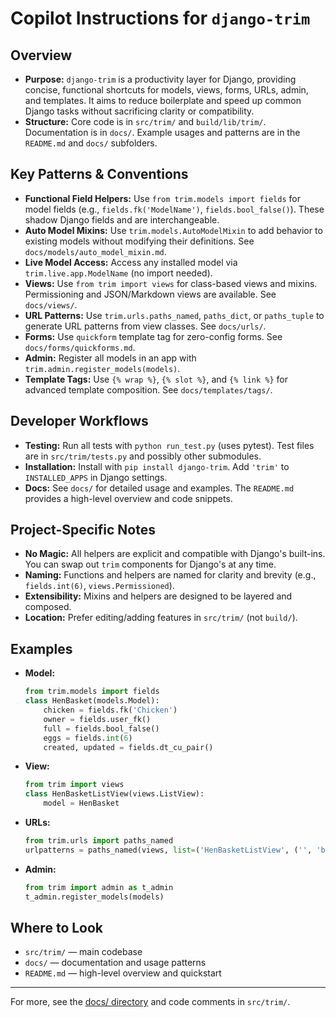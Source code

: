 # Copilot Instructions for `django-trim`

## Overview
- **Purpose:** `django-trim` is a productivity layer for Django, providing concise, functional shortcuts for models, views, forms, URLs, admin, and templates. It aims to reduce boilerplate and speed up common Django tasks without sacrificing clarity or compatibility.
- **Structure:** Core code is in `src/trim/` and `build/lib/trim/`. Documentation is in `docs/`. Example usages and patterns are in the `README.md` and `docs/` subfolders.

## Key Patterns & Conventions
- **Functional Field Helpers:** Use `from trim.models import fields` for model fields (e.g., `fields.fk('ModelName')`, `fields.bool_false()`). These shadow Django fields and are interchangeable.
- **Auto Model Mixins:** Use `trim.models.AutoModelMixin` to add behavior to existing models without modifying their definitions. See `docs/models/auto_model_mixin.md`.
- **Live Model Access:** Access any installed model via `trim.live.app.ModelName` (no import needed).
- **Views:** Use `from trim import views` for class-based views and mixins. Permissioning and JSON/Markdown views are available. See `docs/views/`.
- **URL Patterns:** Use `trim.urls.paths_named`, `paths_dict`, or `paths_tuple` to generate URL patterns from view classes. See `docs/urls/`.
- **Forms:** Use `quickform` template tag for zero-config forms. See `docs/forms/quickforms.md`.
- **Admin:** Register all models in an app with `trim.admin.register_models(models)`.
- **Template Tags:** Use `{% wrap %}`, `{% slot %}`, and `{% link %}` for advanced template composition. See `docs/templates/tags/`.

## Developer Workflows
- **Testing:** Run all tests with `python run_test.py` (uses pytest). Test files are in `src/trim/tests.py` and possibly other submodules.
- **Installation:** Install with `pip install django-trim`. Add `'trim'` to `INSTALLED_APPS` in Django settings.
- **Docs:** See `docs/` for detailed usage and examples. The `README.md` provides a high-level overview and code snippets.

## Project-Specific Notes
- **No Magic:** All helpers are explicit and compatible with Django's built-ins. You can swap out `trim` components for Django's at any time.
- **Naming:** Functions and helpers are named for clarity and brevity (e.g., `fields.int(6)`, `views.Permissioned`).
- **Extensibility:** Mixins and helpers are designed to be layered and composed.
- **Location:** Prefer editing/adding features in `src/trim/` (not `build/`).

## Examples
- **Model:**
  ```python
  from trim.models import fields
  class HenBasket(models.Model):
      chicken = fields.fk('Chicken')
      owner = fields.user_fk()
      full = fields.bool_false()
      eggs = fields.int(6)
      created, updated = fields.dt_cu_pair()
  ```
- **View:**
  ```python
  from trim import views
  class HenBasketListView(views.ListView):
      model = HenBasket
  ```
- **URLs:**
  ```python
  from trim.urls import paths_named
  urlpatterns = paths_named(views, list=('HenBasketListView', ('', 'baskets/'),))
  ```
- **Admin:**
  ```python
  from trim import admin as t_admin
  t_admin.register_models(models)
  ```

## Where to Look
- `src/trim/` — main codebase
- `docs/` — documentation and usage patterns
- `README.md` — high-level overview and quickstart

---
For more, see the [docs/ directory](../docs/) and code comments in `src/trim/`.
